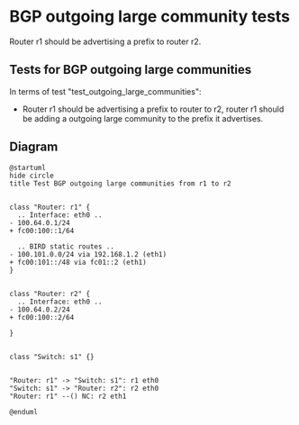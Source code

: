 # BGP outgoing large community tests

Router r1 should be advertising a prefix to router r2.

## Tests for BGP outgoing large communities

In terms of test "test_outgoing_large_communities":
  - Router r1 should be advertising a prefix to router to r2, router r1 should be adding a outgoing large community to the prefix it advertises.


## Diagram

```plantuml
@startuml
hide circle
title Test BGP outgoing large communities from r1 to r2


class "Router: r1" {
  .. Interface: eth0 ..
- 100.64.0.1/24
+ fc00:100::1/64

  .. BIRD static routes ..
- 100.101.0.0/24 via 192.168.1.2 (eth1)
+ fc00:101::/48 via fc01::2 (eth1)
}


class "Router: r2" {
  .. Interface: eth0 ..
- 100.64.0.2/24
+ fc00:100::2/64

}


class "Switch: s1" {}


"Router: r1" -> "Switch: s1": r1 eth0
"Switch: s1" -> "Router: r2": r2 eth0
"Router: r1" --() NC: r2 eth1

@enduml
```
